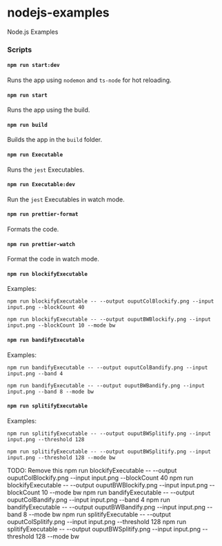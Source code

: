 # nodejs-examples
 Node.js Examples

### Scripts

#### `npm run start:dev`

Runs the app using `nodemon` and `ts-node` for hot reloading.

#### `npm run start`

Runs the app using the build.

#### `npm run build`

Builds the app in the `build` folder.

#### `npm run Executable`

Runs the `jest` Executables.

#### `npm run Executable:dev`

Run the `jest` Executables in watch mode.

#### `npm run prettier-format`

Formats the code.

#### `npm run prettier-watch`

Format the code in watch mode.


#### `npm run blockifyExecutable`

Examples:

```
npm run blockifyExecutable -- --output ouputColBlockify.png --input input.png --blockCount 40 

npm run blockifyExecutable -- --output ouputBWBlockify.png --input input.png --blockCount 10 --mode bw
```

#### `npm run bandifyExecutable`

Examples:

```
npm run bandifyExecutable -- --output ouputColBandify.png --input input.png --band 4 

npm run bandifyExecutable -- --output ouputBWBandify.png --input input.png --band 8 --mode bw
```

#### `npm run splitifyExecutable`

Examples:

```
npm run splitifyExecutable -- --output ouputBWSplitify.png --input input.png --threshold 128

npm run splitifyExecutable -- --output ouputBWSplitify.png --input input.png --threshold 128 --mode bw
```


TODO: Remove this
npm run blockifyExecutable -- --output ouputColBlockify.png --input input.png --blockCount 40 
npm run blockifyExecutable -- --output ouputBWBlockify.png --input input.png --blockCount 10 --mode bw
npm run bandifyExecutable -- --output ouputColBandify.png --input input.png --band 4 
npm run bandifyExecutable -- --output ouputBWBandify.png --input input.png --band 8 --mode bw
npm run splitifyExecutable -- --output ouputColSplitify.png --input input.png --threshold 128
npm run splitifyExecutable -- --output ouputBWSplitify.png --input input.png --threshold 128 --mode bw